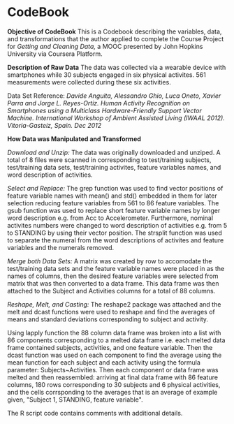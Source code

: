 CodeBook
========================================================

**Objective of CodeBook**
This is a Codebook describing the variables, data, and transformations that 
the author applied to complete the Course Project for *Getting
and Cleaning Data,* a MOOC presented by John Hopkins University via Coursera Platform.

**Description of Raw Data**
The data was collected via a wearable device with smartphones while 30 subjects
engaged in six physical activites. 561 measurements were collected
during these six activities.

Data Set Reference: *Davide Anguita, Alessandro Ghio, Luca Oneto, Xavier Parra and Jorge L. Reyes-Ortiz. Human Activity Recognition on Smartphones using a Multiclass Hardware-Friendly Support Vector Machine. International Workshop of Ambient Assisted Living (IWAAL 2012). Vitoria-Gasteiz, Spain. Dec 2012*

**How Data was Manipulated and Transformed**

*Download and Unzip:*
The data was originally downloaded and unziped.  A total of 8 files were scanned in corresponding to test/training subjects, test/training data sets, test/training activites, feature variables names, and word description of activities.

*Select and Replace:*
The grep function was used to find vector positions of feature variable names with mean() and std() embedded in them for later selection reducing feature variables from 561 to 86 feature variables.
The gsub function was used to replace short feature variable names by longer word description e.g. from Acc to Accelerometer. Furthermore, nominal activites numbers were changed to word description of activities e.g. from 5 to STANDING by using their vector position.
The strsplit function was used to separate the numeral from the word descriptions of activites and feature variables and the numerals removed.

*Merge both Data Sets:*
A matrix was created by row to accomodate the test/training data sets and the feature variable names were placed in as the names of columns, then the desired feature variables were selected from matrix that was then converted to a data frame. This data frame was then attached to the Subject and Activities columns for a total of 88 columns.

*Reshape, Melt, and Casting:*
The reshape2 package was attached and the melt and dcast functions were used to reshape and find the averages of means and standard deviations corresponding to subject and activity. 

Using lapply function the 88 column data frame was broken into a list with 86 components corresponding to a melted data frame i.e. each melted data frame contained subjects, activities, and one feature variable. Then the dcast function was used on each component to find the average using the mean function for each subject and each activity using the formula parameter: Subjects~Activities. Then each component or data frame was melted and then reassembled: arriving at final data frame with 86 feature columns, 180 rows corresponding to 30 subjects and 6 physical activities, and the cells corrsponding to the averages that is an average of example given, "Subject 1, STANDING, feature variable".

The R script code contains comments with additional details.